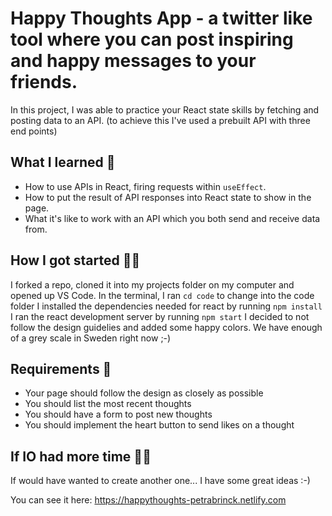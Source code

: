 # Happy Thoughts App - a twitter like tool where you can post inspiring and happy messages to your friends.

In this project, I was able to practice your React state skills by fetching and posting data to an API. (to achieve this I've used a prebuilt API with three end points)

## What I learned 🧠

* How to use APIs in React, firing requests within `useEffect`.
* How to put the result of API responses into React state to show in the page.
* What it's like to work with an API which you both send and receive data from.

## How I got started 💪🏼

I forked a repo, cloned it into my projects folder on my computer and opened up VS Code.
In the terminal, I ran `cd code` to change into the code folder
I installed the dependencies needed for react by running `npm install`
I ran the react development server by running `npm start`
I decided to not follow the design guidelies and added some happy colors. We have enough of a grey scale in Sweden right now ;-)  

## Requirements 🧪

* Your page should follow the design as closely as possible
* You should list the most recent thoughts
* You should have a form to post new thoughts
* You should implement the heart button to send likes on a thought

## If IO had more time 🏃‍♂
If would have wanted to create another one... I have some great ideas :-)

You can see it here: https://happythoughts-petrabrinck.netlify.com

